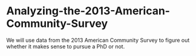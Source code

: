 # Analyzing-the-2013-American-Community-Survey
We will use data from the 2013 American Community Survey to figure out whether it makes sense to pursue a PhD or not.
